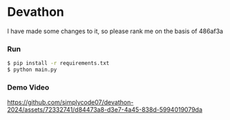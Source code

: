 # Devathon
I have made some changes to it, so please rank me on the basis of 486af3a

### Run
```sh
$ pip install -r requirements.txt
$ python main.py
```

### Demo Video


https://github.com/simplycode07/devathon-2024/assets/72332741/d84473a8-d3e7-4a45-838d-5994019079da

